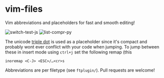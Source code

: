 vim-files
=========
Vim abbreviations and placeholders for fast and smooth editing!

![switch-test-js](https://cloud.githubusercontent.com/assets/376921/14764217/7c4ff740-09b0-11e6-96bf-339458171517.gif)
![list-compr-py](https://cloud.githubusercontent.com/assets/376921/14764219/81368800-09b0-11e6-9487-a6990ae6eea1.gif)

The unicode [triple dot](http://www.fileformat.info/info/unicode/char/2026/index.htm) is used as a placeholder since it's compact and probably wont ever conflict with your code when jumping. To jump between these in insert mode using `ctrl+j` set the following remap (this 

    inoremap <C-J> <ESC>/…<cr>s
    
Abbreviations are per filetype (see `ftplugin/`). Pull requests are welcome!
